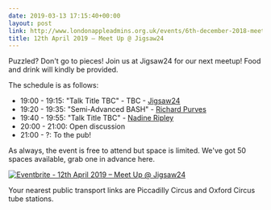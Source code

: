 ```yaml
---
date: 2019-03-13 17:15:40+00:00
layout: post
link: http://www.londonappleadmins.org.uk/events/6th-december-2018-meet-up-jamf/
title: 12th April 2019 – Meet Up @ Jigsaw24
---
```


Puzzled? Don't go to pieces! Join us at Jigsaw24 for our next meetup! Food and drink will kindly be provided.

The schedule is as follows:

 	
* 19:00 - 19:15: "Talk Title TBC" - TBC - [Jigsaw24](https://www.jigsaw24.com/)
* 19:20 - 19:35: "Semi-Advanced BASH" - [Richard Purves](https://www.richard-purves.com/)
* 19:40 - 19:55: "Talk Title TBC" - [Nadine Ripley](https://macadmins.slack.com/team/U2CK3GAMS/)
* 20:00 - 21:00: Open discussion
* 21:00 - ?: To the pub!


As always, the event is free to attend but space is limited. We've got 50 spaces available, grab one in advance here.

[![Eventbrite - 12th April 2019 – Meet Up @ Jigsaw24](https://www.eventbrite.com/custombutton?eid=39292147872)](https://www.eventbrite.com/e/12th-april-2019-meet-up-jigsaw24-tickets-58710744417)

Your nearest public transport links are Piccadilly Circus and Oxford Circus tube stations.